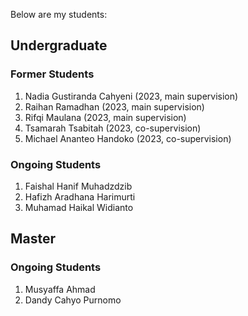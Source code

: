 Below are my students:

## Undergraduate

### Former Students

1. Nadia Gustiranda Cahyeni (2023, main supervision)
2. Raihan Ramadhan (2023, main supervision)
3. Rifqi Maulana (2023, main supervision)
4. Tsamarah Tsabitah (2023, co-supervision)
5. Michael Ananteo Handoko (2023, co-supervision)

### Ongoing Students

1. Faishal Hanif Muhadzdzib
2. Hafizh Aradhana Harimurti
3. Muhamad Haikal Widianto

## Master

### Ongoing Students

1. Musyaffa Ahmad
2. Dandy Cahyo Purnomo
   
